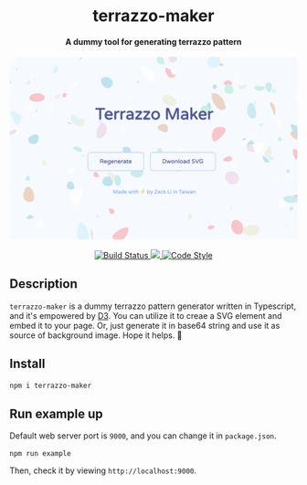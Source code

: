 <h1 align="center">
    terrazzo-maker
</h1>

<h4 align="center">
    A dummy tool for generating terrazzo pattern
</h4>

<p align="center">
    <img alt="terrazzo-maker" src="media/terrazzo-maker.png" />
</p>

<p align="center">
    <a href="https://cloud.drone.io">
        <img alt="Build Status" src="https://cloud.drone.io/api/badges/zeckli/terrazzo-maker/status.svg" />
    </a>
    <a href="https://codecov.io/gh/zeckli/terrazzo-maker">
        <img src="https://codecov.io/gh/zeckli/terrazzo-maker/branch/master/graph/badge.svg" />
    </a>
    <a href="https://github.com/prettier/prettier">
        <img alt="Code Style" src="https://img.shields.io/badge/code_style-prettier-ff69b4.svg?style=flat-square" />
    </a>
</p>

## Description
`terrazzo-maker` is a dummy terrazzo pattern generator written in Typescript, and it's empowered by [D3](https://github.com/d3/d3). You can utilize it to creae a SVG element and embed it to your page. Or, just generate it in base64 string and use it as source of background image. Hope it helps. 🦊

## Install
```
npm i terrazzo-maker
```

## Run example up
Default web server port is `9000`, and you can change it in `package.json`.

```
npm run example
```
Then, check it by viewing `http://localhost:9000`.
